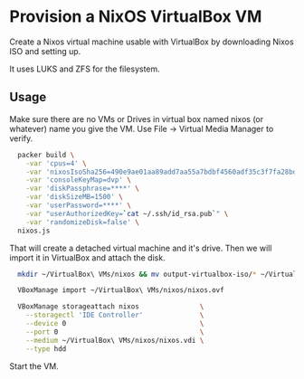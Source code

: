 # Provision a NixOS VirtualBox VM

Create a Nixos virtual machine usable with VirtualBox by downloading Nixos ISO
and setting up.

It uses LUKS and ZFS for the filesystem.

## Usage

Make sure there are no VMs or Drives in virtual box named nixos (or whatever)
name you give the VM. Use File -> Virtual Media Manager to verify.

```bash
  packer build \
    -var 'cpus=4' \
    -var 'nixosIsoSha256=490e9ae01aa89add7aa55a7bdbf4560adf35c3f7fa28bdc070543665fbbcb1ea' \
    -var 'consoleKeyMap=dvp' \
    -var 'diskPassphrase=****' \
    -var 'diskSizeMB=1500' \
    -var 'userPassword=****' \
    -var "userAuthorizedKey=`cat ~/.ssh/id_rsa.pub`" \
    -var 'randomizeDisk=false' \
  nixos.js

```

That will create a detached virtual machine and it's drive. Then we will import it
in VirtualBox and attach the disk.

```bash
  mkdir ~/VirtualBox\ VMs/nixos && mv output-virtualbox-iso/* ~/VirtualBox\ VMs/nixos

  VBoxManage import ~/VirtualBox\ VMs/nixos/nixos.ovf

  VBoxManage storageattach nixos               \
    --storagectl 'IDE Controller'              \
    --device 0                                 \
    --port 0                                   \
    --medium ~/VirtualBox\ VMs/nixos/nixos.vdi \
    --type hdd
```

Start the VM.
